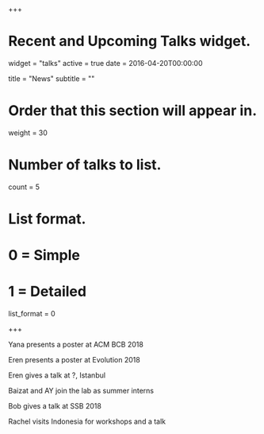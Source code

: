 +++
# Recent and Upcoming Talks widget.
widget = "talks"
active = true
date = 2016-04-20T00:00:00

title = "News"
subtitle = ""

# Order that this section will appear in.
weight = 30

# Number of talks to list.
count = 5

# List format.
#   0 = Simple
#   1 = Detailed
list_format = 0

+++

Yana presents a poster at ACM BCB 2018

Eren presents a poster at Evolution 2018

Eren gives a talk at ?, Istanbul

Baizat and AY join the lab as summer interns

Bob gives a talk at SSB 2018

Rachel visits Indonesia for workshops and a talk
